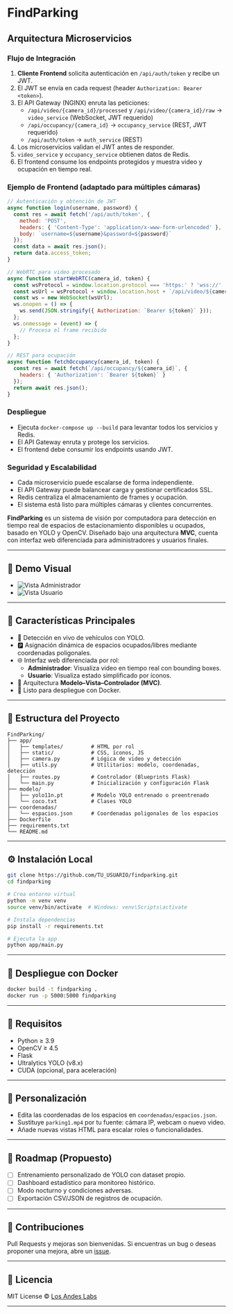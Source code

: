 # FindParking
[//]: # (Microservicios y Flujo de Integración)

## Arquitectura Microservicios

### Flujo de Integración

1. **Cliente Frontend** solicita autenticación en `/api/auth/token` y recibe un JWT.
2. El JWT se envía en cada request (header `Authorization: Bearer <token>`).
3. El API Gateway (NGINX) enruta las peticiones:
   - `/api/video/{camera_id}/processed` y `/api/video/{camera_id}/raw` → `video_service` (WebSocket, JWT requerido)
   - `/api/occupancy/{camera_id}` → `occupancy_service` (REST, JWT requerido)
   - `/api/auth/token` → `auth_service` (REST)
4. Los microservicios validan el JWT antes de responder.
5. `video_service` y `occupancy_service` obtienen datos de Redis.
6. El frontend consume los endpoints protegidos y muestra video y ocupación en tiempo real.

### Ejemplo de Frontend (adaptado para múltiples cámaras)

```js
// Autenticación y obtención de JWT
async function login(username, password) {
  const res = await fetch('/api/auth/token', {
    method: 'POST',
    headers: { 'Content-Type': 'application/x-www-form-urlencoded' },
    body: `username=${username}&password=${password}`
  });
  const data = await res.json();
  return data.access_token;
}

// WebRTC para video procesado
async function startWebRTC(camera_id, token) {
  const wsProtocol = window.location.protocol === 'https:' ? 'wss://' : 'ws://';
  const wsUrl = wsProtocol + window.location.host + `/api/video/${camera_id}/processed`;
  const ws = new WebSocket(wsUrl);
  ws.onopen = () => {
    ws.send(JSON.stringify({ Authorization: `Bearer ${token}` }));
  };
  ws.onmessage = (event) => {
    // Procesa el frame recibido
  };
}

// REST para ocupación
async function fetchOccupancy(camera_id, token) {
  const res = await fetch(`/api/occupancy/${camera_id}`, {
    headers: { 'Authorization': `Bearer ${token}` }
  });
  return await res.json();
}
```

### Despliegue

- Ejecuta `docker-compose up --build` para levantar todos los servicios y Redis.
- El API Gateway enruta y protege los servicios.
- El frontend debe consumir los endpoints usando JWT.

### Seguridad y Escalabilidad

- Cada microservicio puede escalarse de forma independiente.
- El API Gateway puede balancear carga y gestionar certificados SSL.
- Redis centraliza el almacenamiento de frames y ocupación.
- El sistema está listo para múltiples cámaras y clientes concurrentes.

**FindParking** es un sistema de visión por computadora para detección en tiempo real de espacios de estacionamiento disponibles u ocupados, basado en YOLO y OpenCV. Diseñado bajo una arquitectura **MVC**, cuenta con interfaz web diferenciada para administradores y usuarios finales.

---

## 📸 Demo Visual

- ![Vista Administrador](https://i.imgur.com/3lJXzK2.png)
- ![Vista Usuario](https://i.imgur.com/xqNcyLV.gif)

---

## 🧠 Características Principales

- 🔎 Detección en vivo de vehículos con YOLO.
- 🅿️ Asignación dinámica de espacios ocupados/libres mediante coordenadas poligonales.
- 🌐 Interfaz web diferenciada por rol:
  - **Administrador**: Visualiza video en tiempo real con bounding boxes.
  - **Usuario**: Visualiza estado simplificado por íconos.
- 📁 Arquitectura **Modelo–Vista–Controlador (MVC)**.
- 🐳 Listo para despliegue con Docker.

---

## 📂 Estructura del Proyecto

```
FindParking/
├── app/
│   ├── templates/         # HTML por rol
│   ├── static/            # CSS, íconos, JS
│   ├── camera.py          # Lógica de video y detección
│   ├── utils.py           # Utilitarios: modelo, coordenadas, detección
│   ├── routes.py          # Controlador (Blueprints Flask)
│   └── main.py            # Inicialización y configuración Flask
├── modelo/
│   ├── yolo11n.pt         # Modelo YOLO entrenado o preentrenado
│   └── coco.txt           # Clases YOLO
├── coordenadas/
│   └── espacios.json      # Coordenadas poligonales de los espacios
├── Dockerfile
├── requirements.txt
└── README.md
```

---

## ⚙️ Instalación Local

```bash
git clone https://github.com/TU_USUARIO/findparking.git
cd findparking

# Crea entorno virtual
python -m venv venv
source venv/bin/activate  # Windows: venv\Scripts\activate

# Instala dependencias
pip install -r requirements.txt

# Ejecuta la app
python app/main.py
```

---

## 🐳 Despliegue con Docker

```bash
docker build -t findparking .
docker run -p 5000:5000 findparking
```

---

## 🧪 Requisitos

- Python ≥ 3.9
- OpenCV ≥ 4.5
- Flask
- Ultralytics YOLO (v8.x)
- CUDA (opcional, para aceleración)

---

## 🔧 Personalización

- Edita las coordenadas de los espacios en `coordenadas/espacios.json`.
- Sustituye `parking1.mp4` por tu fuente: cámara IP, webcam o nuevo video.
- Añade nuevas vistas HTML para escalar roles o funcionalidades.

---

## 🧱 Roadmap (Propuesto)

- [ ] Entrenamiento personalizado de YOLO con dataset propio.
- [ ] Dashboard estadístico para monitoreo histórico.
- [ ] Modo nocturno y condiciones adversas.
- [ ] Exportación CSV/JSON de registros de ocupación.

---

## 🤝 Contribuciones

Pull Requests y mejoras son bienvenidas. Si encuentras un bug o deseas proponer una mejora, abre un [issue](https://github.com/TU_USUARIO/findparking/issues).

---

## 📜 Licencia

MIT License © [Los Andes Labs](https://github.com/TU_USUARIO)

---
